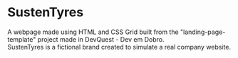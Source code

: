 # SustenTyres
A webpage made using HTML and CSS Grid built from the "landing-page-template" project made in DevQuest - Dev em Dobro.
<br>
SustenTyres is a fictional brand created to simulate a real company website.
